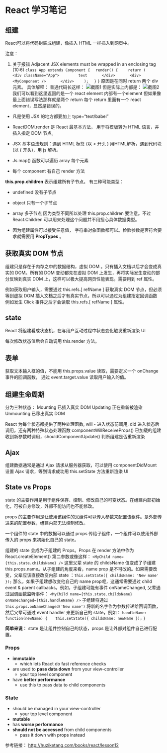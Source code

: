 # React 学习笔记
## 组建
React可以将代码封装成组建，像插入 HTML 一样插入到网页中。

注意：
1. 关于报错 Adjacent JSX elements must be wrapped in an enclosing tag (10:6) 
  `class App extends Component {`
  `  render() {`
  `    return (`
  `      <div className="App">`
  `        text`
  `      </div>`
  `      <div>`
  `       <MyComponent />`
  `      </div>`
  `    );`
  `  }`
  `}`
  原因是在同时 return 两个 div 元素。 
  具体解释：
  普通代码长这样：
  ![截图1](截图1.png)
  但是实际上内部是：
  ![截图2](截图2.png)
  我们可以看到这里返回的是一个 react element 内部有一个element
  但如果像最上面错误写法那样就是两个 return 每个 return 里面有一个 react element，显然是错误的。

* 凡是使用 JSX 的地方都要加上 type=“text/babel” 

* ReactDOM.render 是 React 最基本方法， 用于将模版转为 HTML 语言，并插入指定 DOM 节点。

* JSX 基本语法规则：遇到 HTML 标签 (以 < 开头 ) 用HTML解析，遇到代码块 (以 { 开头)，用 js 解析。

* Js map() 函数可以遍历 array 每个元素

* 每个 component 有自己 render 方法

**this.prop.children** 表示组建所有子节点。
有三种可能类型：
* undefined 没有子节点
* object 只有一个子节点
* array 多子节点
  因为类型不同所以处理 this.prop.children 要注意。不过 React.Children 可以用来处理这个问题并不用担心具体数据类型。

* 因为组建属性可以接受任意值， 字符串对象函数都可以。检验参数是否符合要求就需要用 **PropTypes** 。

## 获取真实 DOM 节点
组建只是存在于内存之中的数据结构，虚拟 DOM 。只有插入文档以后才会变成真实的 DOM。所有的 DOM 变动都先在虚拟 DOM 上发生，再将实际发生变动的部分反映到真实 DOM 上，这样可以极大提高网页性能表现。需要用到 ref 属性。

例如获取用户输入，需要通过 this.refs.[ refName ]  获取真实 DOM 节点，但必须等到虚拟 DOM 插入文档之后才有真实节点，所以可以通过为组建指定回调函数 例如发生 Click 事件之后才会读取 this.refs.[ refName ]  属性。

## state 
React 将组建看成状态机，在与用户互动过程中状态变化触发重新渲染 UI 

每次修改状态值后会自动调用 this.render 方法。

## 表单
获取文本输入框的值，不能用 this.props.value 读取，需要定义一个 onChange 事件的回调函数， 通过 event.target.value 读取用户输入的值。

## 组建生命周期  
分为三种状态：
Mounting 已插入真实 DOM
Updating 正在重新被渲染
Unmounting 已移出真实 DOM

React 为每个状态都提供了两种处理函数, will - 进入状态前调用, did 进入状态后调用，还有两种特殊状态处理函数 componentWillReceiveProps() 已加载的组建收到新参数时调用，shouldComponentUpdate() 判断组建是否重新渲染

## Ajax 
组建数据通常是通过 Ajax 请求从服务器获取，可以使用 componentDidMount 设置 Ajax 请求，等到请求成功用 this.setState 方法重新渲染 UI

## State vs Props
state 的主要作用是用于组件保存、控制、修改自己的可变状态。在组建内部初始化，可被自身修改，外部不能访问也不能修改。

props 的主要作用是让使用该组件的父组件可以传入参数来配置该组件。是外部传进来的配置参数，组建内部无法控制修改。

一个组件的 state 中的数据可以通过 props 传给子组件，一个组件可以使用外部传入的 props 来初始化自己的 state。

组建的 state 会成为子组建的 Props。Props 在 render 方法中作为React.createElement() 第二参数或像这样：
`<MyChild name={this.state.childsName} />`
这里父辈 state 的 childsName 值变成了子组建 this.props.name。从子组建的角度来看，name prop 是不可改的。如果需要改变，父辈应该直接改变内部 state ：`this.setState({ childsName: 'New name' });`
那么，如果子组建想改变他自己的 name prop呢，这通常需要通过 child event & parent callbacks。例如，子组建可能有事件 onNameChanged, 父辈通过回调函数监听事件：
`<MyChild name={this.state.childsName} onNameChanged={this.handleName} />`
子组建将通过 `this.props.onNameChanged('New name')` 将新的名字作为参数传递给回调函数，然后父辈可通过 event handler 来更新自己的 state，例如：
`handleName: function(newName) {`
`   this.setState({ childsName: newName });`
`}`

**简单来说**：
state 是让组件控制自己的状态，props 是让外部对组件自己进行配置。

### Props
* **immutable**
  * which lets React do fast reference checks
* are used to **pass data down** from your view-controller
  * your top level component
* have **better performance**
  * use this to pass data to child components
### State
* should be managed in your view-controller
  * your top level component
* **mutable**
* has **worse performance**
* **should not be accessed** from child components
  * pass it down with props instead


参考链接： http://huziketang.com/books/react/lesson12